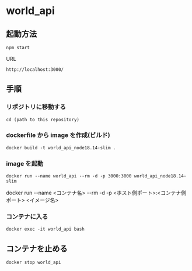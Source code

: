 # world_api

## 起動方法

```sh
npm start
```

URL

```
http://localhost:3000/
```

## 手順

### リポジトリに移動する

```shell
cd (path to this repository)
```

### dockerfile から image を作成(ビルド)

```shell
docker build -t world_api_node18.14-slim .
```

### image を起動

```shell
docker run --name world_api --rm -d -p 3000:3000 world_api_node18.14-slim
```

docker run --name <コンテナ名> --rm -d -p <ホスト側ポート>:<コンテナ側ポート> <イメージ名>

### コンテナに入る

```shell
docker exec -it world_api bash
```

## コンテナを止める

```shell
docker stop world_api
```
